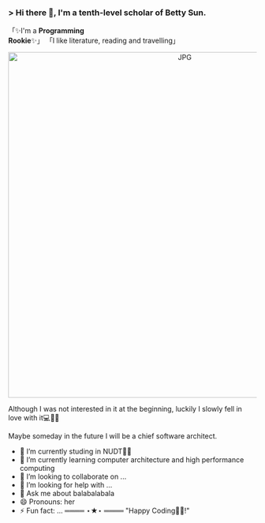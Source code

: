   ### > Hi there 👋, I'm a tenth-level scholar of Betty Sun.

<!--
**pudding-art/pudding-art** is a  _special_  repository because its `README.md` (this file) appears on your GitHub profile.-->


「✨I'm a **Programming Rookie**✨」
「I like literature, reading and travelling」

<div align="center">
 <img hight="300" width="700" alt="JPG" align="center" src="[https://github.com/pudding-art/pudding-art/blob/master/asserts/566931653642556_.pic.jpg](https://github.com/pudding-art/pudding-art/blob/main/asserts/566931653642556_.pic.jpg)">
</div>


Although I was not interested in it at the beginning,
luckily I slowly fell in love with it💻👨‍💻

Maybe someday in the future I will be a chief software architect.

- 🔭 I’m currently studing in NUDT👨‍🏛 
- 🌱 I’m currently learning computer architecture and high performance computing
- 👯 I’m looking to collaborate on ...
- 🤔 I’m looking for help with ...
- 💬 Ask me about balabalabala
- 😄 Pronouns: her
- ⚡ Fun fact: ...
                                                      ════ ⋆★⋆ ════
                                                     "Happy Coding👨‍💻!"


